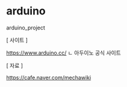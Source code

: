 # arduino
arduino_project

[ 사이트 ]

https://www.arduino.cc/
ㄴ 아두이노 공식 사이트


[ 자료 ]

https://cafe.naver.com/mechawiki
